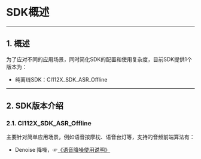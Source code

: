 # SDK概述

***

## 1. 概述
为了应对不同的应用场景，同时简化SDK的配置和使用复杂度，目前SDK提供1个版本为：  

* 纯离线SDK：CI112X_SDK_ASR_Offline

***

## 2. SDK版本介绍

### 2.1. CI112X_SDK_ASR_Offline

主要针对简单应用场景，例如语音按摩枕、语音台灯等，支持的音频前端算法有：  

* Denoise 降噪，☞[《语音降噪使用说明》](../components/语音降噪使用说明.md)
